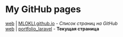 # My GitHub pages

[web](https://mlokli.github.io) | [MLOKLI.github.io](https://github.com/MLOKLI/MLOKLI.github.io "Список страниц на GitHub") - *Список страниц на GitHub*
<br/>
[web](https://mlokli.github.io/portfolio_laravel) | [portfolio_laravel](https://github.com/MLOKLI/portfolio_laravel "Портфолио на framework Laravel") - **Текущая страница**
